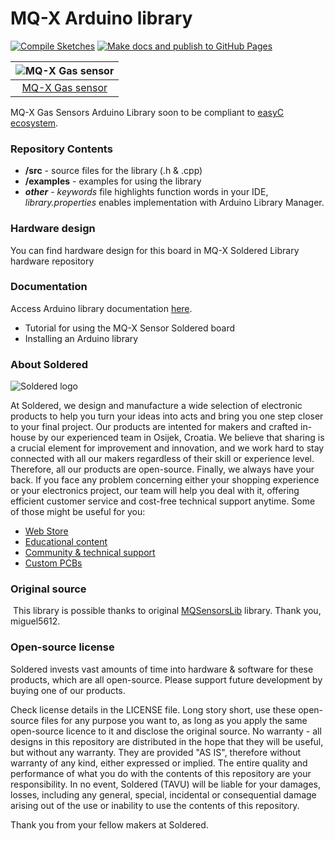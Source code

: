 # MQ-X Arduino library

[![Compile Sketches](http://github-actions.40ants.com/e-radionicacom/Soldered-MQ-Sensor-Arduino-Library/matrix.svg?branch=dev&only=Compile%20Sketches)](https://github.com/e-radionicacom/Soldered-MQ-Sensor-Arduino-Library/actions/workflows/compile_test.yml)
[![Make docs and publish to GitHub Pages](https://github.com/e-radionicacom/Soldered-MQ-Sensor-Arduino-Library/actions/workflows/make_docs.yml/badge.svg?branch=dev)](https://github.com/e-radionicacom/Soldered-MQ-Sensor-Arduino-Library/actions/workflows/make_docs.yml)

| ![MQ-X Gas sensor](https://upload.wikimedia.org/wikipedia/commons/8/8f/Example_image.svg) |
| :---------------------------------------------------------------------------------------------: |
| [MQ-X Gas sensor](https://www.solde.red/333041)                                                            |

MQ-X Gas Sensors Arduino Library soon to be compliant to [easyC ecosystem](https://www.soldered.com/easyC). 

### Repository Contents
- **/src** - source files for the library (.h & .cpp)
- **/examples** - examples for using the library
- ***other*** - *keywords* file highlights function words in your IDE, *library.properties* enables implementation with Arduino Library Manager.

### Hardware design
You can find hardware design for this board in MQ-X Soldered Library hardware repository

### Documentation

Access Arduino library documentation [here](https://e-radionicacom.github.io/Soldered-MQ-Sensor-Arduino-Library/).

- Tutorial for using the MQ-X Sensor Soldered board
- Installing an Arduino library

### About Soldered
![Soldered logo](https://raw.githubusercontent.com/e-radionicacom/Soldered-MQ-Sensor-Arduino-Library/dev/extras/Logo%20horizontal-2.svg)

At Soldered, we design and manufacture a wide selection of electronic products to help you turn your ideas into acts and bring you one step closer to your final project. Our products are intented for makers and crafted in-house by our experienced team in Osijek, Croatia. We believe that sharing is a crucial element for improvement and innovation, and we work hard to stay connected with all our makers regardless of their skill or experience level. Therefore, all our products are open-source. Finally, we always have your back. If you face any problem concerning either your shopping experience or your electronics project, our team will help you deal with it, offering efficient customer service and cost-free technical support anytime. Some of those might be useful for you:

- [Web Store](https://www.soldered.com)
- [Educational content](https://learn.soldered.com)
- [Community & technical support](https://community.soldered.com)
- [Custom PCBs](https://pcb.soldered.com)


### Original source
​
This library is possible thanks to original [MQSensorsLib](https://github.com/miguel5612/MQSensorsLib) library. Thank you, miguel5612. 


### Open-source license
Soldered invests vast amounts of time into hardware & software for these products, which are all open-source. Please support future development by buying one of our products. 

Check license details in the LICENSE file. Long story short, use these open-source files for any purpose you want to, as long as you apply the same open-source licence to it and disclose the original source. No warranty - all designs in this repository are distributed in the hope that they will be useful, but without any warranty. They are provided "AS IS", therefore without warranty of any kind, either expressed or implied. The entire quality and performance of what you do with the contents of this repository are your responsibility. In no event, Soldered (TAVU) will be liable for your damages, losses, including any general, special, incidental or consequential damage arising out of the use or inability to use the contents of this repository. 

Thank you from your fellow makers at Soldered.

